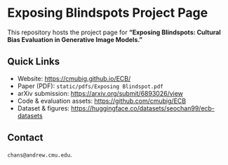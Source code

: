 # Exposing Blindspots Project Page

This repository hosts the project page for **“Exposing Blindspots: Cultural Bias Evaluation in Generative Image Models.”**

## Quick Links

- Website: https://cmubig.github.io/ECB/
- Paper (PDF): `static/pdfs/Exposing Blindspot.pdf`
- arXiv submission: https://arxiv.org/submit/6893026/view
- Code & evaluation assets: https://github.com/cmubig/ECB
- Dataset & figures: https://huggingface.co/datasets/seochan99/ecb-datasets

## Contact

`chans@andrew.cmu.edu`.
